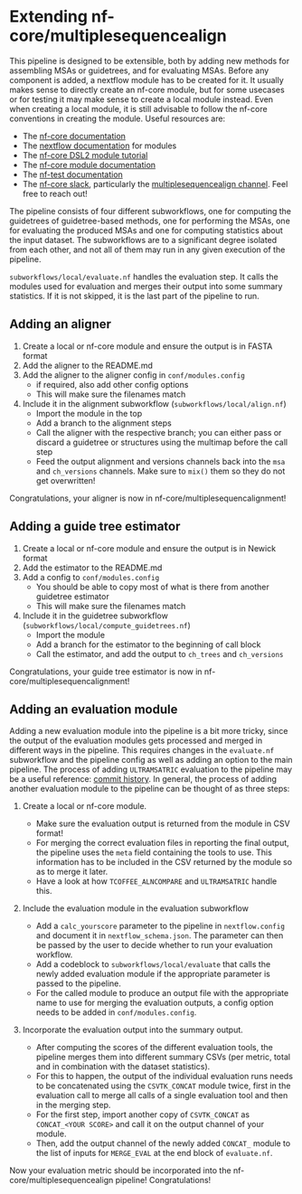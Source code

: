 # Extending nf-core/multiplesequencealign

This pipeline is designed to be extensible, both by adding new methods for assembling MSAs or guidetrees, and for evaluating MSAs.
Before any component is added, a nextflow module has to be created for it.
It usually makes sense to directly create an nf-core module, but for some usecases or for testing it may make sense to create a local module instead.
Even when creating a local module, it is still advisable to follow the nf-core conventions in creating the module.
Useful resources are:

- The [nf-core documentation](https://nf-co.re/docs/usage/tutorials/nf_core_usage_tutorial)
- The [nextflow documentation](https://www.nextflow.io/docs/latest/module.html) for modules
- The [nf-core DSL2 module tutorial](https://nf-co.re/docs/contributing/tutorials/dsl2_modules_tutorial)
- The [nf-core module documentation](https://nf-co.re/docs/contributing/modules)
- The [nf-test documentation](https://code.askimed.com/nf-test/docs/getting-started/)
- The [nf-core slack](https://nf-co.re/join), particularly the [multiplesequencealign channel](https://nfcore.slack.com/archives/C05LZ7EAYGK). Feel free to reach out!

The pipeline consists of four different subworkflows, one for computing the guidetrees of guidetree-based methods, one for performing the MSAs, one for evaluating the produced MSAs and one for computing statistics about the input dataset.
The subworkflows are to a significant degree isolated from each other, and not all of them may run in any given execution of the pipeline.

`subworkflows/local/evaluate.nf` handles the evaluation step. It calls the modules used for evaluation and merges their output into some summary statistics.
If it is not skipped, it is the last part of the pipeline to run.

## Adding an aligner

1. Create a local or nf-core module and ensure the output is in FASTA format
2. Add the aligner to the README.md
3. Add the aligner to the aligner config in `conf/modules.config`
   - if required, also add other config options
   - This will make sure the filenames match
4. Include it in the alignment subworkflow (`subworkflows/local/align.nf`)
   - Import the module in the top
   - Add a branch to the alignment steps
   - Call the aligner with the respective branch; you can either pass or discard a guidetree or structures using the multimap before the call step
   - Feed the output alignment and versions channels back into the `msa` and `ch_versions` channels. Make sure to `mix()` them so they do not get overwritten!

Congratulations, your aligner is now in nf-core/multiplesequencalignment!

## Adding a guide tree estimator

1. Create a local or nf-core module and ensure the output is in Newick format
2. Add the estimator to the README.md
3. Add a config to `conf/modules.config`
   - You should be able to copy most of what is there from another guidetree estimator
   - This will make sure the filenames match
4. Include it in the guidetree subworkflow (`subworkflows/local/compute_guidetrees.nf`)
   - Import the module
   - Add a branch for the estimator to the beginning of call block
   - Call the estimator, and add the output to `ch_trees` and `ch_versions`

Congratulations, your guide tree estimator is now in nf-core/multiplesequencalignment!

## Adding an evaluation module

Adding a new evaluation module into the pipeline is a bit more tricky, since the output of the evaluation modules gets processed and merged in different ways in the pipeline.
This requires changes in the `evaluate.nf` subworkflow and the pipeline config as well as adding an option to the main pipeline.
The process of adding `ULTRAMSATRIC` evaluation to the pipeline may be a useful reference: [commit history](https://github.com/lrauschning/multiplesequencealign/commits/ultramsatric/).
In general, the process of adding another evaluation module to the pipeline can be thought of as three steps:

1. Create a local or nf-core module.

   - Make sure the evaluation output is returned from the module in CSV format!
   - For merging the correct evaluation files in reporting the final output, the pipeline uses the `meta` field containing the tools to use. This information has to be included in the CSV returned by the module so as to merge it later.
   - Have a look at how `TCOFFEE_ALNCOMPARE` and `ULTRAMSATRIC` handle this.

2. Include the evaluation module in the evaluation subworkflow

   - Add a `calc_yourscore` parameter to the pipeline in `nextflow.config` and document it in `nextflow_schema.json`. The parameter can then be passed by the user to decide whether to run your evaluation workflow.
   - Add a codeblock to `subworkflows/local/evaluate` that calls the newly added evaluation module if the appropriate parameter is passed to the pipeline.
   - For the called module to produce an output file with the appropriate name to use for merging the evaluation outputs, a config option needs to be added in `conf/modules.config`.

3. Incorporate the evaluation output into the summary output.

   - After computing the scores of the different evaluation tools, the pipeline merges them into different summary CSVs (per metric, total and in combination with the dataset statistics).
   - For this to happen, the output of the individual evaluation runs needs to be concatenated using the `CSVTK_CONCAT` module twice, first in the evaluation call to merge all calls of a single evaluation tool and then in the merging step.
   - For the first step, import another copy of `CSVTK_CONCAT` as `CONCAT_<YOUR SCORE>` and call it on the output channel of your module.
   - Then, add the output channel of the newly added `CONCAT_` module to the list of inputs for `MERGE_EVAL` at the end block of `evaluate.nf`.

Now your evaluation metric should be incorporated into the nf-core/multiplesequencealign pipeline!
Congratulations!
